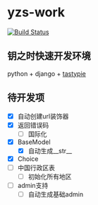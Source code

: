 # yzs-work
[![Build Status](https://travis-ci.org/wplct/yzs-work.svg?branch=master)](https://travis-ci.org/wplct/yzs-work)

## 钥之时快速开发环境

python + django + [tastypie](https://github.com/django-tastypie/django-tastypie)

## 待开发项

- [x] 自动创建url装饰器
- [X] 返回错误码
    - [ ] 国际化
- [x] BaseModel
    - [x] 自动生成\_\_str__
- [x] Choice
- [ ] 中国行政区表
    - [ ] 初始化所有地区
- [ ] admin支持
    - [ ] 自动生成基础admin